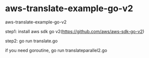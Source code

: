 # aws-translate-example-go-v2
aws-translate-example-go-v2


step1: install aws sdk go v2(https://github.com/aws/aws-sdk-go-v2)

step2: go run translate.go

if you need goroutine, go run translateparallel2.go
